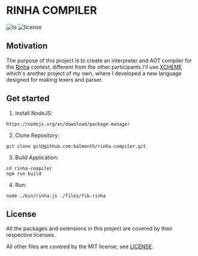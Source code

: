 # RINHA COMPILER

![ts](https://badgen.net/badge/-/TypeScript?icon=typescript&label&labelColor=blue&color=555555)
![license](https://badgen.net/github/license/balmanth/rinha-compiler)

## Motivation

The purpose of this project is to create an interpreter and AOT compiler for the [Rinha](https://github.com/aripiprazole/rinha-de-compiler) contest, different from the other participants I'll use [XCHEME](https://github.com/balmanth/xcheme) which's another project of my own, where I developed a new language designed for making lexers and parser.

## Get started

1. Install NodeJS:

```
https://nodejs.org/en/download/package-manager
```

2. Clone Repository:

```
git clone git@github.com:balmanth/rinha-compiler.git
```

3. Build Application:

```
cd rinha-compiler
npm run build
```

4. Run:

```
node ./bin/rinha.js ./files/fib.rinha
```

## License

All the packages and extensions in this project are covered by their respective licenses.

All other files are covered by the MIT license, see [LICENSE](./LICENSE).
